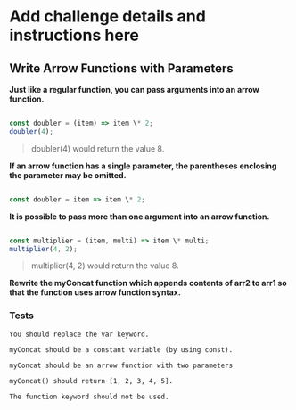 # Add challenge details and instructions here

## Write Arrow Functions with Parameters

**Just like a regular function, you can pass arguments into an arrow function.**

```js

const doubler = (item) => item \* 2;
doubler(4);
```

> doubler(4) would return the value 8.

**If an arrow function has a single parameter, the parentheses enclosing the parameter may be omitted.**

```js

const doubler = item => item \* 2;
```

**It is possible to pass more than one argument into an arrow function.**

```js

const multiplier = (item, multi) => item \* multi;
multiplier(4, 2);
```

> multiplier(4, 2) would return the value 8.

**Rewrite the myConcat function which appends contents of arr2 to arr1 so that the function uses arrow function syntax.**

### Tests

`You should replace the var keyword.`

`myConcat should be a constant variable (by using const).`

`myConcat should be an arrow function with two parameters`

`myConcat() should return [1, 2, 3, 4, 5].`

`The function keyword should not be used.`
